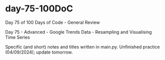# day-75-100DoC
Day 75 of 100 Days of Code - General Review

Day 75 - Advanced - Google Trends Data - Resampling and Visualising Time Series

Specific (and short) notes and titles written in main.py.
  Unfinished practice (04/09/2024); update tomorrow.
  

